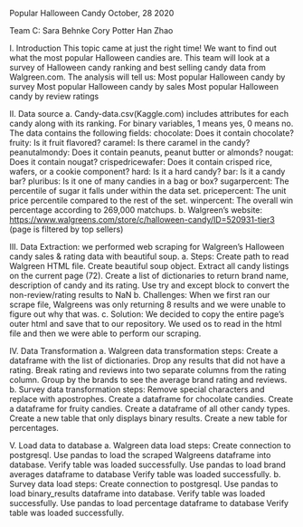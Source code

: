 Popular Halloween Candy
October, 28 2020


Team C:
Sara Behnke
Cory Potter
Han Zhao


I. Introduction
This topic came at just the right time! We want to find out what the most popular Halloween candies are. This team will look at a survey of Halloween candy ranking and best selling candy data from Walgreen.com. The analysis will tell us:
Most popular Halloween candy by survey
Most popular Halloween candy by sales
Most popular Halloween candy by review ratings

II. Data source
a. Candy-data.csv(Kaggle.com) includes attributes for each candy along with its ranking. For binary variables, 1 means yes, 0 means no. The data contains the following fields:
chocolate: Does it contain chocolate?
fruity: Is it fruit flavored?
caramel: Is there caramel in the candy?
peanutalmondy: Does it contain peanuts, peanut butter or almonds?
nougat: Does it contain nougat?
crispedricewafer: Does it contain crisped rice, wafers, or a cookie component?
hard: Is it a hard candy?
bar: Is it a candy bar?
pluribus: Is it one of many candies in a bag or box?
sugarpercent: The percentile of sugar it falls under within the data set.
pricepercent: The unit price percentile compared to the rest of the set.
winpercent: The overall win percentage according to 269,000 matchups.
b. Walgreen’s website: https://www.walgreens.com/store/c/halloween-candy/ID=520931-tier3 (page is filtered by top sellers)

III. Data Extraction: we performed web scraping for Walgreen’s Halloween candy sales & rating data with beautiful soup.
a. Steps:
Create path to read Walgreen HTML file.
Create beautiful soup object.
Extract all candy listings on the current page (72).
Create a list of dictionaries to return brand name, description of candy and its rating.
Use try and except block to convert the non-review/rating results to NaN
b. Challenges:
When we first ran our scrape file, Walgreens was only returning 8 results and we were unable to figure out why that was.
c. Solution:
We decided to copy the entire page’s outer html and save that to our repository. We used os to read in the html file and then we were able to perform our scraping.

IV. Data Transformation
a. Walgreen data transformation steps:
Create a dataframe with the list of dictionaries.
Drop any results that did not have a rating.
Break rating and reviews into two separate columns from the rating column.
Group by the brands to see the average brand rating and reviews.
b. Survey data transformation steps:
Remove special characters and replace with apostrophes.
Create a dataframe for chocolate candies.
Create a dataframe for fruity candies.
Create a dataframe of all other candy types.
Create a new table that only displays binary results.
Create a new table for percentages.

V. Load data to database
a. Walgreen data load steps: 
Create connection to postgresql.
Use pandas to load the scraped Walgreens dataframe into database.
Verify table was loaded successfully.
Use pandas to load brand averages dataframe to database
Verify table was loaded successfully.
b. Survey data load steps: 
Create connection to postgresql.
Use pandas to load binary_results dataframe into database.
Verify table was loaded successfully.
Use pandas to load percentage dataframe to database
Verify table was loaded successfully.







